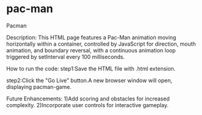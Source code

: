 # pac-man

Pacman

Description:
This HTML page features a Pac-Man animation moving horizontally within a container, controlled by JavaScript for direction, mouth animation, and boundary reversal, with a continuous animation loop triggered by setInterval every 100 milliseconds. 

How to run the code:
step1:Save the HTML file with .html extension.

step2:Click the "Go Live" button.A new browser window will open, displaying pacman-game.

Future Enhancements:
1)Add scoring and obstacles for increased complexity.
2)Incorporate user controls for interactive gameplay.
